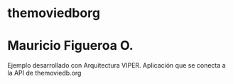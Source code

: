 # themoviedborg
# Mauricio Figueroa O.

Ejemplo desarrollado con Arquitectura VIPER.
Aplicación que se conecta a la API de themoviedb.org
